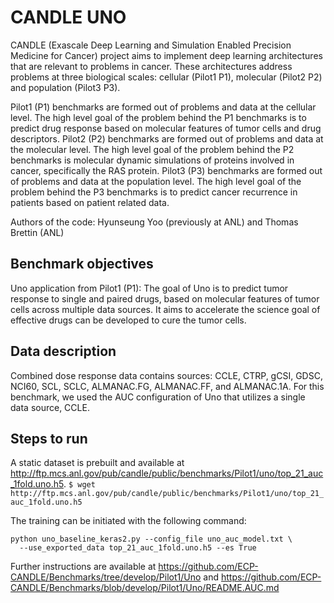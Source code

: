 # CANDLE UNO
CANDLE (Exascale Deep Learning and Simulation Enabled Precision Medicine
for Cancer) project  aims to implement deep learning architectures that
are relevant to problems in cancer. These architectures address problems
at three biological scales: cellular (Pilot1 P1), molecular (Pilot2 P2)
and population (Pilot3 P3).

Pilot1 (P1) benchmarks are formed out of problems and data at the
cellular level. The high level goal of the problem behind the P1
benchmarks is to predict drug response based on molecular features of
tumor cells and drug descriptors. Pilot2 (P2) benchmarks are formed out
of problems and data at the molecular level. The high level goal of the
problem behind the P2 benchmarks is molecular dynamic simulations of
proteins involved in cancer, specifically the RAS protein. Pilot3 (P3)
benchmarks are formed out of problems and data at the population level.
The high level goal of the problem behind the P3 benchmarks is to
predict cancer recurrence in patients based on patient related data.

Authors of the code: Hyunseung Yoo (previously at ANL) and Thomas Brettin (ANL)

## Benchmark objectives

Uno application from Pilot1 (P1): The goal of Uno is to predict tumor
response to single and paired drugs, based on molecular features of
tumor cells across multiple data sources. It aims to accelerate the science goal of effective drugs can be developed to cure the tumor cells. 

## Data description

Combined dose response data contains sources: CCLE, CTRP, gCSI,
GDSC, NCI60, SCL, SCLC, ALMANAC.FG, ALMANAC.FF, and ALMANAC.1A.
For this benchmark, we used the AUC configuration of Uno that utilizes a single data source, CCLE. 

## Steps to run
A static dataset is prebuilt and available at http://ftp.mcs.anl.gov/pub/candle/public/benchmarks/Pilot1/uno/top_21_auc_1fold.uno.h5.
``` $ wget http://ftp.mcs.anl.gov/pub/candle/public/benchmarks/Pilot1/uno/top_21_auc_1fold.uno.h5 ```

The training can be initiated with the following command:
```
python uno_baseline_keras2.py --config_file uno_auc_model.txt \
  --use_exported_data top_21_auc_1fold.uno.h5 --es True
```

Further instructions are available at https://github.com/ECP-CANDLE/Benchmarks/tree/develop/Pilot1/Uno
and https://github.com/ECP-CANDLE/Benchmarks/blob/develop/Pilot1/Uno/README.AUC.md
